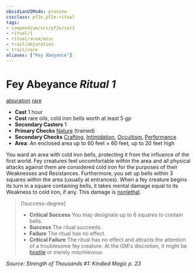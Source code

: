 ```yaml
---
obsidianUIMode: preview
cssclass: pf2e,pf2e-ritual
tags:
- compendium/src/pf2e/sot1
- ritual/1
- ritual/area/misc
- trait/abjuration
- trait/rare
aliases: ["Fey Abeyance"]
---
```

# Fey Abeyance *Ritual 1*  
[abjuration](abjuration.md "Abjuration School Trait")  [rare](rare.md "Rare Rarity Trait")  

- **Cast** 1 hour
- **Cost** rare oils, cold iron bells worth at least 5 gp
- **Secondary Casters** 1
- **Primary Checks** [Nature](skills.md#Nature) (trained)
- **Secondary Checks** [Crafting](skills.md#Crafting), [Intimidation](skills.md#Intimidation), [Occultism](skills.md#Occultism), [Performance](skills.md#Performance)
- **Area**: An enclosed area up to 60 feet × 60 feet, up to 20 feet high

You ward an area with cold iron bells, protecting it from the influence of the first world. Fey creatures feel uncomfortable within the area and all physical attacks against them are considered cold iron for the purposes of their Weaknesses and Resistances. Furthermore, you set up bells within 3 squares within the area (usually at entrances). When a fey creature begins its turn in a square containing bells, it takes mental damage equal to its Weakness to cold iron, if any. This damage is [nonlethal](nonlethal.md "Nonlethal Weapon Trait").

> [!success-degree] 
> - **Critical Success** You may designate up to 6 squares to contain bells.
> - **Success** The ritual succeeds.
> - **Failure** The ritual has no effect.
> - **Critical Failure** The ritual has no effect and attracts the attention of a troublesome fey creature. At the GM's discretion, it might be [hostile](conditions.md#Hostile) or merely mischievous.

*Source: Strength of Thousands #1: Kindled Magic p. 23*